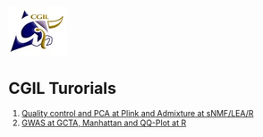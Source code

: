 ![](cgilc-small.png) 
# CGIL Turorials
1. [Quality control and PCA at Plink and Admixture at sNMF/LEA/R](https://bruno-galindo.github.io/QC_PCA_at_Plink_Admix_sNMF/)
3. [GWAS at GCTA, Manhattan and QQ-Plot at R](https://bruno-galindo.github.io/GWASatGCTA_ManhattanAtR/)
   
